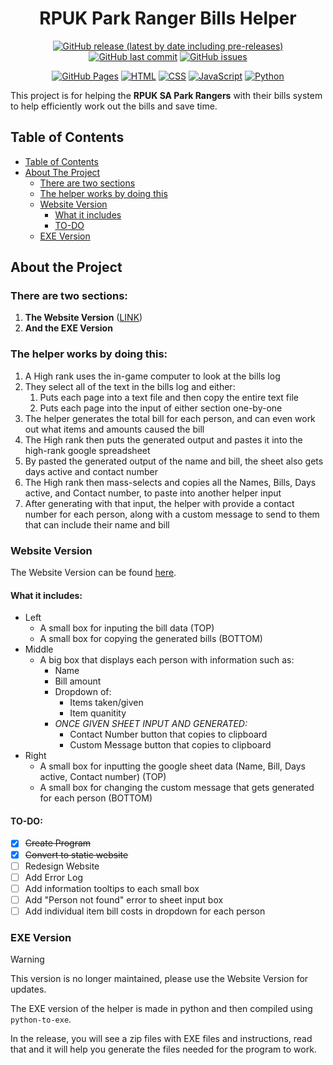 <h1 align="center">
  RPUK Park Ranger Bills Helper
</h1>

<p align="center">
  <a href="github.com/KeyErrorFinn/rpuk-park-ranger-bills/releases/latest"><img alt="GitHub release (latest by date including pre-releases)" src="https://img.shields.io/github/v/release/KeyErrorFinn/rpuk-park-ranger-bills?include_prereleases" /></a>
  <a href="https://github.com/KeyErrorFinn/rpuk-park-ranger-bills/commits/main/"><img alt="GitHub last commit" src="https://img.shields.io/github/last-commit/KeyErrorFinn/rpuk-park-ranger-bills" /></a>
  <a href="https://github.com/KeyErrorFinn/rpuk-park-ranger-bills/issues"><img alt="GitHub issues" src="https://img.shields.io/github/issues-raw/KeyErrorFinn/rpuk-park-ranger-bills" /></a>
</p>
<p align="center">
  <a href="#"><img alt="GitHub Pages" src="https://img.shields.io/badge/GitHub%20Pages-121013?logo=github&logoColor=white" /></a>
  <a href="#"><img alt="HTML" src="https://img.shields.io/badge/HTML-%23E34F26.svg?logo=html5&logoColor=white" /></a>
  <a href="#"><img alt="CSS" src="https://img.shields.io/badge/CSS-1572B6?logo=css3&logoColor=fff" /></a>
  <a href="#"><img alt="JavaScript" src="https://img.shields.io/badge/JavaScript-F7DF1E?logo=javascript&logoColor=000" /></a>
  <a href="#"><img alt="Python" src="https://img.shields.io/badge/Python-3776AB?logo=python&logoColor=fff" /></a>
</p>


This project is for helping the **RPUK SA Park Rangers** with their bills system to help efficiently work out the bills and save time.
## Table of Contents
- [Table of Contents](#table-of-contents)
- [About The Project](#about-the-project)
  - [There are two sections](#there-are-two-sections)
  - [The helper works by doing this](#the-helper-works-by-doing-this)
  - [Website Version](#website-version)
    - [What it includes](#what-it-includes)
    - [TO-DO](#to-do)
  - [EXE Version](#exe-version-not-maintained)


## About the Project

### There are two sections:
1) **The Website Version** ([LINK](https://keyerrorfinn.github.io/rpuk-park-ranger-bills/))
2) **And the EXE Version**

### The helper works by doing this:
1) A High rank uses the in-game computer to look at the bills log
2) They select all of the text in the bills log and either:
    1) Puts each page into a text file and then copy the entire text file
    2) Puts each page into the input of either section one-by-one
3) The helper generates the total bill for each person, and can even work out what items and amounts caused the bill 
4) The High rank then puts the generated output and pastes it into the high-rank google spreadsheet
5) By pasted the generated output of the name and bill, the sheet also gets days active and contact number
6) The High rank then mass-selects and copies all the Names, Bills, Days active, and Contact number, to paste into another helper input
7) After generating with that input, the helper with provide a contact number for each person, along with a custom message to send to them that can include their name and bill


### Website Version
The Website Version can be found [here](https://keyerrorfinn.github.io/rpuk-park-ranger-bills/).

#### What it includes:
- Left
  - A small box for inputing the bill data (TOP)
  - A small box for copying the generated bills (BOTTOM)
- Middle
  - A big box that displays each person with information such as:
    - Name
    - Bill amount
    - Dropdown of:
      - Items taken/given
      - Item quanitity
    - *ONCE GIVEN SHEET INPUT AND GENERATED:*
      - Contact Number button that copies to clipboard
      - Custom Message button that copies to clipboard 
- Right
  - A small box for inputting the google sheet data (Name, Bill, Days active, Contact number) (TOP)
  - A small box for changing the custom message that gets generated for each person (BOTTOM)

#### TO-DO:
- [x] <s>Create Program</s>
- [x] <s>Convert to static website</s>
- [ ] Redesign Website
- [ ] Add Error Log
- [ ] Add information tooltips to each small box
- [ ] Add "Person not found" error to sheet input box
- [ ] Add individual item bill costs in dropdown for each person

### EXE Version
> [!WARNING]
> This version is no longer maintained, please use the Website Version for updates.

The EXE version of the helper is made in python and then compiled using `python-to-exe`.

In the release, you will see a zip files with EXE files and instructions, read that and it will help you generate the files needed for the program to work.
